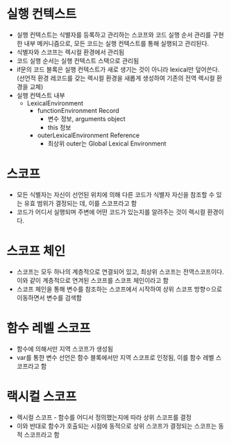 # 실행 컨텍스트

  * 실행 컨텍스트는 식별자를 등록하고 관리하는 스코프와 코드 실행 순서 관리를 구현한 내부 메커니즘으로, 모든 코드는 실행 컨텍스트를 통해 실행되고 관리된다.
  * 식별자와 스코프는 렉시컬 환경에서 관리됨
  * 코드 실행 순서는 실행 컨텍스트 스택으로 관리됨 
  * if문의 코드 블록은 실행 컨텍스트가 새로 생기는 것이 아니라 lexical만 덮어쓴다. (선언적 환경 레코드를 갖는 렉시컬 환경을 새롭게 생성하여 기존의 전역 렉시컬 환경을 교체)
  * 실행 컨텍스트 내부
    * LexicalEnvironment
      * functionEnvironment Record
        * 변수 정보, arguments object
        * this 정보
      * outerLexicalEnvironment Reference
        * 최상위 outer는 Global Lexical Environment

# 스코프

  * 모든 식별자는 자신이 선언된 위치에 의해 다른 코드가 식별자 자신을 참조할 수 있는 유효 범위가 결정되는 데, 이를 스코프라고 함
  * 코드가 어디서 실행되며 주변에 어떤 코드가 있는지를 알려주는 것이 렉시컬 환경이다.
  
# 스코프 체인

  * 스코프는 모두 하나의 계층적으로 연결되어 있고, 최상위 스코프는 전역스코프이다. 이와 같이 계층적으로 연겨된 스코프를 스코프 체인이라고 함
  * 스코프 체인을 통해 변수를 참조하는 스코프에서 시작하여 상위 스코프 방향ㅇ으로 이동하면서 변수를 검색함

# 함수 레벨 스코프

  * 함수에 의해서만 지역 스코프가 생성됨
  * var를 통한 변수 선언은 함수 블록에서만 지역 스코프로 인정됨, 이를 함수 레벨 스코프라고 함

# 랙시컬 스코프

  * 렉시컬 스코프 - 함수를 어디서 정의했는지에 따라 상위 스코프를 결정
  * 이와 반대로 함수가 호출되는 시점에 동적으로 상위 스코프가 결정되는 스코프는 동적 스코프라고 함